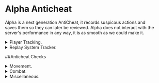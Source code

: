 # Alpha Anticheat
Alpha is a next generation AntiCheat,
it records suspicous actions and saves them so they can later be reviewed.
Alpha does not interact with the server's performance in any way, it is as smooth as we could make it.

<details>
  <summary>
    Player Tracking.
  </summary>
  <ul>
    <li>Movement Tracker
    <li>Lag Tracker
    <li>Rotation Tracker
    <li>Action Tracker
    <li>Flag Tracker
  </ul>
</details>
<details>
  <summary>
    Replay System Tracker.
  </summary>
  <ul>
    <li>Block placement Tracker
    <li>Block breaking Tracker
    <li>Movement Tracker
    <li>Rotations Tracker
    <li>Action Tracker
    <li>Death Tracker
    <li>Replay max time calculation
    <li>Replay speed increaser
    <li>Replay speed decreaser
    <li>Replay pausing
    <li>Replay unpausing
  </ul>
</details>

##Anticheat Checks

<details>
  <summary>
    Movement.
  </summary>
  <ul>
    <li>Anti Immobile
      <li>Bhop
    <summary>
    Flight
  </summary>
  <ul>
    <li>A - (Check if a user keeps the same Y while in the air).
      <li>B - (Check if a user's Y goes up instead of down).
        <li>C - (Checks if a user is moving too fast while in the air).
    </ul>
    <summary>
    HighJump
  </summary>
  <ul>
    <li>A - (Checks if a user jumps way beyond the jump limit).
      <li>B - (Checks if an user jumps higher then HIS max jump height).
    </ul>
    <li>NoClip
    <summary>
    Speed
  </summary>
  <ul>
    <li>A - (Checks if a user is too fast while sneaking).
      <li>B - (Checks if a user is too fast without using sprint).
        <li>C- (Checks if a user is moving beyond the possible speed).
    </ul>
    <li>Step
    </ul>
  </ul>
</details>
<details>
  <summary>
    Combat.
  </summary>
  <ul>
    <summary>
    Aim Assist
  </summary>
  <ul>
    <li>A - (Checks for snappy rotations).
      <li>[DISABLED] B - (Checks for a weird angle).
        <li>C - (Checks for constant rotation).
          <li>D - (Checks for invalid rotation).
            <li>E - (Checks for impossible rotation).
    </ul>
    <summary>
    Aura
  </summary>
  <ul>
    <li>A - (Checks if an user is hitting multiple targets).
      <li>B - (Checks if a user is target strafing around players).
        <li>C - (Checks for high hit accuracy).
          <li>D - (Checks if an user has their inventory open while attacking).
            <li>E - (Checks if an user has invalid movements while attacking).
              <li>F - (Checks for large head movements without decelerating).
    </ul>
    <li>AutoClicker
      <li>Criticals
        <li>Reach
    </ul>
  </ul>
</details>

<details>
  <summary>
    Miscellaneous.
  </summary>
  <ul>
    <li>EditionFaker
      <li>InventoryMove
    <summary>
    NoSlowDown
  </summary>
  <ul>
    <li>A - (Checks if the player does not slow down while consuming an consumable item).
      <li>B - (Checks if the player does not slow down while walking thru cobweb).
    </ul>
    <summary>
    Packets
  </summary>
  <ul>
    <li>A - (Checks if an user is hitting himself).
      <li>B - (Checks for invalid pitch).
        <li>C - (Checks if a player is sprinting an sneaking at the same time).
          <li>[DISABLED] D - (Checks if a player does not have swing animations).
            <li>E - (Checks if a player is doing invalid movements while swimming).
              <li>[DISABLED] F - (Checks if the user is onground on the server but not on the client side).
                <li>[DISABLED] G - (Check if a user is swimming in air).
                  <li>[DISABLED] G - (Checks if the player is spoofing onGround packets).
    </ul>
    <li>Timer
    </ul>
  </ul>
</details>
